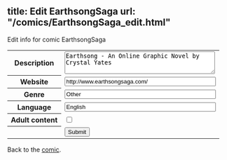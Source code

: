 title: Edit EarthsongSaga
url: "/comics/EarthsongSaga_edit.html"
---
Edit info for comic EarthsongSaga

<form name="comic" action="http://gaepostmail.appspot.com/comic/" method="post">
<table class="comicinfo">
<tr>
<th>Description</th><td><textarea name="description" cols="40" rows="3">Earthsong - An Online Graphic Novel by Crystal Yates</textarea></td>
</tr>
<tr>
<th>Website</th><td><input type="text" name="url" value="http://www.earthsongsaga.com/" size="40"/></td>
</tr>
<tr>
<th>Genre</th><td><input type="text" name="genre" value="Other" size="40"/></td>
</tr>
<tr>
<th>Language</th><td><input type="text" name="language" value="English" size="40"/></td>
</tr>
<tr>
<th>Adult content</th><td><input type="checkbox" name="adult" value="adult" /></td>
</tr>
<tr>
<th></th><td>
<input type="hidden" name="comic" value="EarthsongSaga" />
<input type="submit" name="submit" value="Submit" />
</td>
</tr>
</table>
</form>

Back to the [comic](EarthsongSaga.html).
